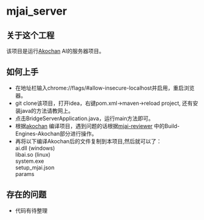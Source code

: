 # mjai_server

## 关于这个工程
该项目是运行[Akochan](https://github.com/critter-mj/akochan) AI的服务器项目。 

## 如何上手

* 在地址栏输入chrome://flags/#allow-insecure-localhost并启用，重启浏览器。
* git clone该项目，打开idea，右键pom.xml->maven->reload project, 还有安装java的方法请教网上。
* 点击BridgeServerApplication.java，运行main方法即可。
* 根据[akochan](https://github.com/critter-mj/akochan) 编译项目，遇到问题的话根据[mjai-reviewer](https://github.com/Equim-chan/mjai-reviewer)
中的Build-Engines-Akochan部分进行操作。
* 再将以下编译Akochan后的文件复制到本项目,然后就可以了：  
  ai.dll (windows)  
  libai.so (linux)  
  system.exe  
  setup_mjai.json  
  params  

## 存在的问题
* 代码有待整理